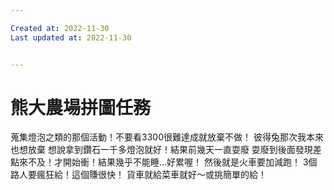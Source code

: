 ```yaml
---

Created at: 2022-11-30
Last updated at: 2022-11-30


---
```


# 熊大農場拼圖任務


蒐集燈泡之類的那個活動！不要看3300很難達成就放棄不做！
彼得兔那次我本來也想放棄 想說拿到鑽石一千多燈泡就好！結果前幾天一直耍廢 耍廢到後面發現差點來不及！才開始衝！結果幾乎不能睡…好累喔！
然後就是火車要加減跑！
3個路人要瘋狂給！這個賺很快！
貨車就給菜車就好～或挑簡單的給！

